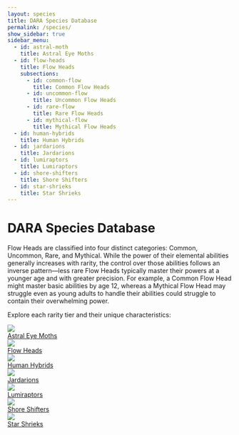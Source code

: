 ```yaml
---
layout: species
title: DARA Species Database
permalink: /species/
show_sidebar: true
sidebar_menu:
  - id: astral-moth
    title: Astral Eye Moths
  - id: flow-heads
    title: Flow Heads
    subsections:
      - id: common-flow
        title: Common Flow Heads
      - id: uncommon-flow
        title: Uncommon Flow Heads
      - id: rare-flow
        title: Rare Flow Heads
      - id: mythical-flow
        title: Mythical Flow Heads
  - id: human-hybrids
    title: Human Hybrids
  - id: jardarions
    title: Jardarions
  - id: lumiraptors
    title: Lumiraptors
  - id: shore-shifters
    title: Shore Shifters
  - id: star-shrieks
    title: Star Shrieks
---
```


# DARA Species Database

Flow Heads are classified into four distinct categories: Common, Uncommon, Rare, and Mythical. While the power of their elemental abilities generally increases with rarity, the control over those abilities follows an inverse pattern—less rare Flow Heads typically master their powers at a younger age and with greater precision. For example, a Common Flow Head might master basic abilities by age 12, whereas a Mythical Flow Head may struggle even as young adults to handle their abilities could struggle to contain their overwhelming power.

Explore each rarity tier and their unique characteristics:

<div class="category-grid">
  <!-- Astral Eye Moths -->
  <a href="{{ '/species/astral-moths' | relative_url }}" class="category-item">
    <img src="{{ '/assets/images/astral-moths.png' | relative_url }}" class="category-image">
    <div class="category-title">Astral Eye Moths</div>
  </a>

  <!-- Flow Heads -->
  <a href="{{ '/species/flow-heads' | relative_url }}" class="category-item">
    <img src="{{ '/assets/images/flow-heads.png' | relative_url }}" class="category-image">
    <div class="category-title">Flow Heads</div>
  </a>

  <!-- Human Hybrids -->
  <a href="{{ '/species/human-hybrids' | relative_url }}" class="category-item">
    <img src="{{ '/assets/images/human-hybrids.png' | relative_url }}" class="category-image">
    <div class="category-title">Human Hybrids</div>
  </a>

  <!-- Jardarions -->
  <a href="{{ '/species/jardarions' | relative_url }}" class="category-item">
    <img src="{{ '/assets/images/jardarions.png' | relative_url }}" class="category-image">
    <div class="category-title">Jardarions</div>
  </a>

  <!-- Lumiraptors -->
  <a href="{{ '/species/lumiraptors' | relative_url }}" class="category-item">
    <img src="{{ '/assets/images/lumiraptors.png' | relative_url }}" class="category-image">
    <div class="category-title">Lumiraptors</div>
  </a>

  <!-- Shore Shifters -->
  <a href="{{ '/species/shore-shifters' | relative_url }}" class="category-item">
    <img src="{{ '/assets/images/shore-shifters.png' | relative_url }}" class="category-image">
    <div class="category-title">Shore Shifters</div>
  </a>

  <!-- Star Shrieks -->
  <a href="{{ '/species/star-shrieks' | relative_url }}" class="category-item">
    <img src="{{ '/assets/images/star-shrieks.png' | relative_url }}" class="category-image">
    <div class="category-title">Star Shrieks</div>
  </a>
</div>